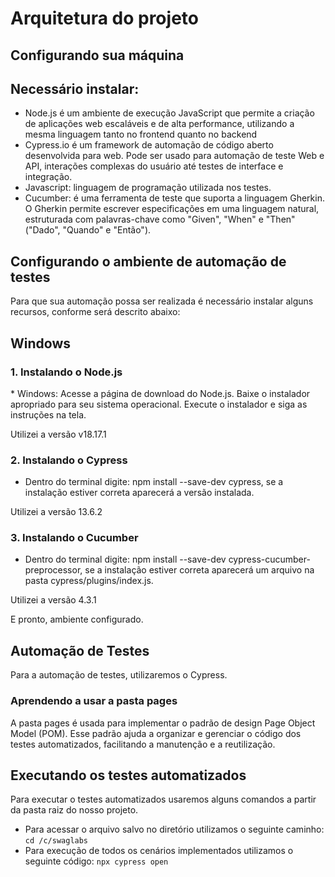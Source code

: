 <h1>Arquitetura do projeto</h1>

Configurando sua máquina
-------------------------
Necessário instalar:
-----------------------

*   Node.js é um ambiente de execução JavaScript que permite a criação de aplicações web escaláveis e de alta performance, utilizando a mesma linguagem tanto no frontend quanto no backend
*	Cypress.io é um framework de automação de código aberto desenvolvida para web. Pode ser usado para automação de teste Web e API, interações complexas do usuário até testes de interface e integração.
*   Javascript: linguagem de programação utilizada nos testes.
*   Cucumber: é uma ferramenta de teste que suporta a linguagem Gherkin. O Gherkin permite escrever especificações em uma linguagem natural, estruturada com palavras-chave como "Given", "When" e "Then" ("Dado", "Quando" e "Então").


Configurando o ambiente de automação de testes
------------------------------------------------------------

Para que sua automação possa ser realizada é necessário instalar alguns recursos, conforme será descrito abaixo:

Windows
--------

<h3>1. Instalando o Node.js</h3>
*   Windows:
Acesse a página de download do Node.js.
Baixe o instalador apropriado para seu sistema operacional.
Execute o instalador e siga as instruções na tela.

Utilizei a versão v18.17.1


<h3>2. Instalando o Cypress</h3>

*	Dentro do terminal digite: 
npm install --save-dev cypress, se a instalação estiver correta aparecerá a versão instalada.

Utilizei a versão 13.6.2

<h3>3. Instalando o Cucumber</h3>

*	Dentro do terminal digite: 
npm install --save-dev cypress-cucumber-preprocessor, se a instalação estiver correta aparecerá um arquivo na pasta cypress/plugins/index.js.

Utilizei a versão 4.3.1

E pronto, ambiente configurado.


Automação de Testes
--------------------

Para a automação de testes, utilizaremos o Cypress.

<h3>Aprendendo a usar a pasta pages</h3>

A pasta pages é usada para implementar o padrão de design Page Object Model (POM). Esse padrão ajuda a organizar e gerenciar o código dos testes automatizados, facilitando a manutenção e a reutilização.


Executando os testes automatizados
-----------------------------------

Para executar o testes automatizados usaremos alguns comandos a partir da pasta raiz do nosso projeto.

*	Para acessar o arquivo salvo no diretório utilizamos o seguinte caminho:
`
cd /c/swaglabs
`
*  Para execução de todos os cenários implementados utilizamos o seguinte código:
`
npx cypress open
`
